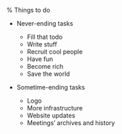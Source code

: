 % Things to do

  * Never-ending tasks
    * Fill that todo
    * Write stuff
    * Recruit cool people
    * Have fun
    * Become rich
    * Save the world

  * Sometime-ending tasks
    * Logo
    * More infrastructure
    * Website updates
    * Meetings’ archives and history

